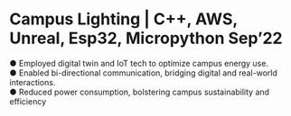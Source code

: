 
# Campus Lighting | C++, AWS, Unreal, Esp32, Micropython Sep’22

● Employed digital twin and IoT tech to optimize campus energy use.  
● Enabled bi-directional communication, bridging digital and real-world interactions.  
● Reduced power consumption, bolstering campus sustainability and efficiency  
